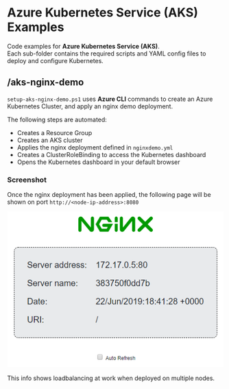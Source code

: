 # Azure Kubernetes Service (AKS) Examples

Code examples for **Azure Kubernetes Service (AKS)**.  
Each sub-folder contains the required scripts and YAML config files to deploy and configure Kubernetes.

## /aks-nginx-demo

`setup-aks-nginx-demo.ps1` uses **Azure CLI** commands to create an Azure Kubernetes Cluster, and apply an nginx demo
deployment.

The following steps are automated:

- Creates a Resource Group
- Creates an AKS cluster
- Applies the nginx deployment defined in `nginxdemo.yml`
- Creates a ClusterRoleBinding to access the Kubernetes dashboard
- Opens the Kubernetes dashboard in your default browser

### Screenshot

Once the nginx deployment has been applied, the following page will be shown on port `http://<node-ip-address>:8080`  

![nginx Screenshot](assets/images/nginxdemo.png)

This info shows loadbalancing at work when deployed on multiple nodes.
